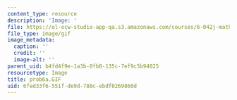 ```yaml
---
content_type: resource
description: 'Image: '
file: https://ol-ocw-studio-app-qa.s3.amazonaws.com/courses/6-042j-mathematics-for-computer-science-spring-2015/6fed33f6551fde9d788cebdf0269860d_prob6a.GIF
file_type: image/gif
image_metadata:
  caption: ''
  credit: ''
  image-alt: ''
parent_uid: b4fd4f9e-1a3b-0fb0-135c-7ef9c5b94025
resourcetype: Image
title: prob6a.GIF
uid: 6fed33f6-551f-de9d-788c-ebdf0269860d
---
```

